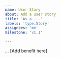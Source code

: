 ```yaml
---
name: User Story
about: Add a user story
title: 'As a ...'
labels: 'type.Story'
assignees: 'me'
milestone: 'v1.1'

---
```


... [Add benefit here]
